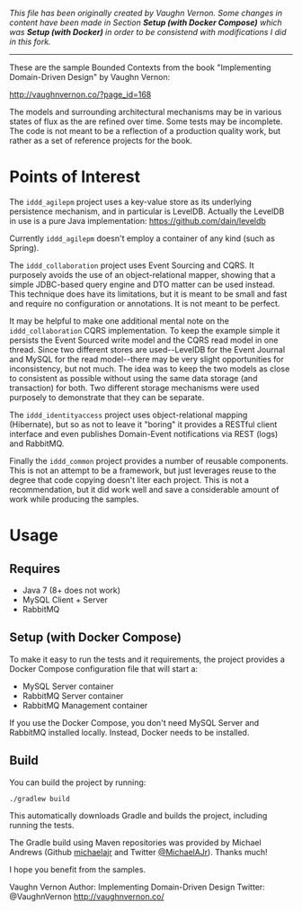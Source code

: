 _This file has been originally created by Vaughn Vernon.
Some changes in content have been made in Section
**Setup (with Docker Compose)** which was
**Setup (with Docker)** in order to be consistend with
modifications I did in this fork._

-------------------------------------------------------

These are the sample Bounded Contexts from the book
"Implementing Domain-Driven Design" by Vaughn Vernon:

http://vaughnvernon.co/?page_id=168

The models and surrounding architectural mechanisms
may be in various states of flux as the are refined
over time. Some tests may be incomplete. The code is
not meant to be a reflection of a production quality
work, but rather as a set of reference projects for
the book.

Points of Interest
==================

The `iddd_agilepm` project uses a key-value store as
its underlying persistence mechanism, and in particular
is LevelDB. Actually the LevelDB in use is a pure Java
implementation: https://github.com/dain/leveldb

Currently `iddd_agilepm` doesn't employ a container of
any kind (such as Spring).

The `iddd_collaboration` project uses Event Sourcing and
CQRS. It purposely avoids the use of an object-relational
mapper, showing that a simple JDBC-based query engine
and DTO matter can be used instead. This technique does
have its limitations, but it is meant to be small and fast
and require no configuration or annotations. It is not
meant to be perfect.

It may be helpful to make one additional mental note on
the `iddd_collaboration` CQRS implementation. To keep the
example simple it persists the Event Sourced write model
and the CQRS read model in one thread. Since two different
stores are used--LevelDB for the Event Journal and MySQL
for the read model--there may be very slight opportunities
for inconsistency, but not much. The idea was to keep the
two models as close to consistent as possible without
using the same data storage (and transaction) for both.
Two different storage mechanisms were used purposely to
demonstrate that they can be separate.

The `iddd_identityaccess` project uses object-relational
mapping (Hibernate), but so as not to leave it "boring" it
provides a RESTful client interface and even publishes
Domain-Event notifications via REST (logs) and RabbitMQ.

Finally the `iddd_common` project provides a number of reusable
components. This is not an attempt to be a framework, but
just leverages reuse to the degree that code copying doesn't
liter each project. This is not a recommendation, but it
did work well and save a considerable amount of work while
producing the samples.

Usage
=====

Requires
--------

- Java 7 (8+ does not work)
- MySQL Client + Server
- RabbitMQ

Setup (with Docker Compose)
---------------------------

To make it easy to run the tests and it requirements, the
project provides a Docker Compose configuration file that
will start a:
- MySQL Server container
- RabbitMQ Server container
- RabbitMQ Management container

If you use the Docker Compose, you don't need
MySQL Server and RabbitMQ installed locally. Instead,
Docker needs to be installed.

Build
------

You can build the project by running:

```
./gradlew build
```

This automatically downloads Gradle and builds the project, including running the tests.

The Gradle build using Maven repositories was provided by
Michael Andrews (Github [michaelajr](https://github.com/michaelajr) and
Twitter [@MichaelAJr](https://twitter.com/MichaelAJr)).
Thanks much!


I hope you benefit from the samples.

Vaughn Vernon
Author: Implementing Domain-Driven Design
Twitter: @VaughnVernon
http://vaughnvernon.co/
